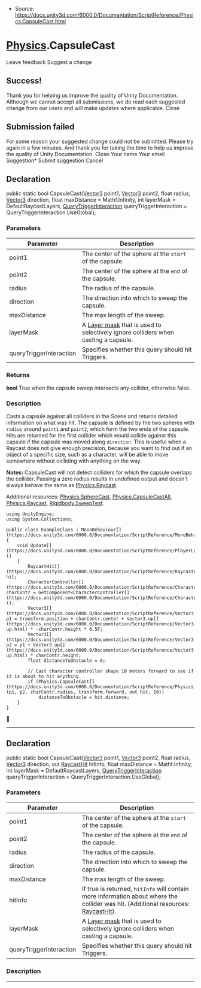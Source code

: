 * Source: https://docs.unity3d.com/6000.0/Documentation/ScriptReference/Physics.CapsuleCast.html

#  [Physics](https://docs.unity3d.com/6000.0/Documentation/ScriptReference/Physics.html).CapsuleCast
Leave feedback
Suggest a change
## Success!
Thank you for helping us improve the quality of Unity Documentation. Although we cannot accept all submissions, we do read each suggested change from our users and will make updates where applicable.
Close
## Submission failed
For some reason your suggested change could not be submitted. Please <a>try again</a> in a few minutes. And thank you for taking the time to help us improve the quality of Unity Documentation.
Close
Your name Your email Suggestion* Submit suggestion
Cancel
## Declaration
public static bool CapsuleCast([Vector3](https://docs.unity3d.com/6000.0/Documentation/ScriptReference/Vector3.html) point1, [Vector3](https://docs.unity3d.com/6000.0/Documentation/ScriptReference/Vector3.html) point2, float radius, [Vector3](https://docs.unity3d.com/6000.0/Documentation/ScriptReference/Vector3.html) direction, float maxDistance = Mathf.Infinity, int layerMask = DefaultRaycastLayers, [QueryTriggerInteraction](https://docs.unity3d.com/6000.0/Documentation/ScriptReference/QueryTriggerInteraction.html) queryTriggerInteraction = QueryTriggerInteraction.UseGlobal); 
### Parameters
Parameter | Description  
---|---  
point1 | The center of the sphere at the `start` of the capsule.  
point2 | The center of the sphere at the `end` of the capsule.  
radius | The radius of the capsule.  
direction | The direction into which to sweep the capsule.  
maxDistance | The max length of the sweep.  
layerMask | A [Layer mask](https://docs.unity3d.com/6000.0/Documentation/Manual/Layers.html) that is used to selectively ignore colliders when casting a capsule.  
queryTriggerInteraction | Specifies whether this query should hit Triggers.  
### Returns
**bool** True when the capsule sweep intersects any collider, otherwise false. 
### Description
Casts a capsule against all colliders in the Scene and returns detailed information on what was hit.
The capsule is defined by the two spheres with `radius` around `point1` and `point2`, which form the two ends of the capsule. Hits are returned for the first collider which would collide against this capsule if the capsule was moved along `direction`. This is useful when a Raycast does not give enough precision, because you want to find out if an object of a specific size, such as a character, will be able to move somewhere without colliding with anything on the way.  
  
**Notes:** CapsuleCast will not detect colliders for which the capsule overlaps the collider. Passing a zero radius results in undefined output and doesn't always behave the same as [Physics.Raycast](https://docs.unity3d.com/6000.0/Documentation/ScriptReference/Physics.Raycast.html).  
  
Additional resources: [Physics.SphereCast](https://docs.unity3d.com/6000.0/Documentation/ScriptReference/Physics.SphereCast.html), [Physics.CapsuleCastAll](https://docs.unity3d.com/6000.0/Documentation/ScriptReference/Physics.CapsuleCastAll.html), [Physics.Raycast](https://docs.unity3d.com/6000.0/Documentation/ScriptReference/Physics.Raycast.html), [Rigidbody.SweepTest](https://docs.unity3d.com/6000.0/Documentation/ScriptReference/Rigidbody.SweepTest.html).
```
using UnityEngine;
using System.Collections;  
  
public class ExampleClass : MonoBehaviour[](https://docs.unity3d.com/6000.0/Documentation/ScriptReference/MonoBehaviour.html)
{
    void Update[](https://docs.unity3d.com/6000.0/Documentation/ScriptReference/PlayerLoop.Update.html)()
    {
        RaycastHit[](https://docs.unity3d.com/6000.0/Documentation/ScriptReference/RaycastHit.html) hit;
        CharacterController[](https://docs.unity3d.com/6000.0/Documentation/ScriptReference/CharacterController.html) charContr = GetComponent<CharacterController[](https://docs.unity3d.com/6000.0/Documentation/ScriptReference/CharacterController.html)>();
        Vector3[](https://docs.unity3d.com/6000.0/Documentation/ScriptReference/Vector3.html) p1 = transform.position + charContr.center + Vector3.up[](https://docs.unity3d.com/6000.0/Documentation/ScriptReference/Vector3-up.html) * -charContr.height * 0.5F;
        Vector3[](https://docs.unity3d.com/6000.0/Documentation/ScriptReference/Vector3.html) p2 = p1 + Vector3.up[](https://docs.unity3d.com/6000.0/Documentation/ScriptReference/Vector3-up.html) * charContr.height;
        float distanceToObstacle = 0;  
  
        // Cast character controller shape 10 meters forward to see if it is about to hit anything.
        if (Physics.CapsuleCast[](https://docs.unity3d.com/6000.0/Documentation/ScriptReference/Physics.CapsuleCast.html)(p1, p2, charContr.radius, transform.forward, out hit, 10))
            distanceToObstacle = hit.distance;
    }
}

```

* * *
## Declaration
public static bool CapsuleCast([Vector3](https://docs.unity3d.com/6000.0/Documentation/ScriptReference/Vector3.html) point1, [Vector3](https://docs.unity3d.com/6000.0/Documentation/ScriptReference/Vector3.html) point2, float radius, [Vector3](https://docs.unity3d.com/6000.0/Documentation/ScriptReference/Vector3.html) direction, out [RaycastHit](https://docs.unity3d.com/6000.0/Documentation/ScriptReference/RaycastHit.html) hitInfo, float maxDistance = Mathf.Infinity, int layerMask = DefaultRaycastLayers, [QueryTriggerInteraction](https://docs.unity3d.com/6000.0/Documentation/ScriptReference/QueryTriggerInteraction.html) queryTriggerInteraction = QueryTriggerInteraction.UseGlobal); 
### Parameters
Parameter | Description  
---|---  
point1 | The center of the sphere at the `start` of the capsule.  
point2 | The center of the sphere at the `end` of the capsule.  
radius | The radius of the capsule.  
direction | The direction into which to sweep the capsule.  
maxDistance | The max length of the sweep.  
hitInfo | If true is returned, `hitInfo` will contain more information about where the collider was hit. (Additional resources: [RaycastHit](https://docs.unity3d.com/6000.0/Documentation/ScriptReference/RaycastHit.html)).  
layerMask | A [Layer mask](https://docs.unity3d.com/6000.0/Documentation/Manual/Layers.html) that is used to selectively ignore colliders when casting a capsule.  
queryTriggerInteraction | Specifies whether this query should hit Triggers.  
### Description
* * *
